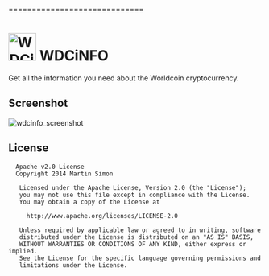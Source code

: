 =============================
<h1><img src="https://raw.github.com/c0ding/WDCinfo/master/doc/worldcoin.png" height=55 alt="WDCinfo" title="WDCinfo"> WDCiNFO</h1>

Get all the information you need about the Worldcoin cryptocurrency.

## Screenshot

<img src="https://raw.github.com/c0ding/WDCiNFO/master/doc/screenshot.png" alt="wdcinfo_screenshot" title="wdcinfo_screenshot">

## License

```
  Apache v2.0 License
  Copyright 2014 Martin Simon

   Licensed under the Apache License, Version 2.0 (the "License");
   you may not use this file except in compliance with the License.
   You may obtain a copy of the License at

     http://www.apache.org/licenses/LICENSE-2.0

   Unless required by applicable law or agreed to in writing, software
   distributed under the License is distributed on an "AS IS" BASIS,
   WITHOUT WARRANTIES OR CONDITIONS OF ANY KIND, either express or implied.
   See the License for the specific language governing permissions and
   limitations under the License.

```
